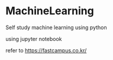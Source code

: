 # MachineLearning
Self study machine learning using python

using jupyter notebook

refer to https://fastcampus.co.kr/
